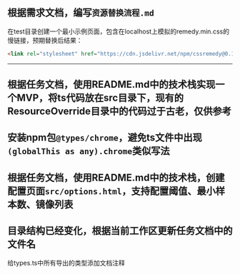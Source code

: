 根据需求文档，编写`资源替换流程.md`
---
在test目录创建一个最小示例页面，包含在localhost上模拟的remedy.min.css的慢链接，预期替换后结果：
```html
<link rel="stylesheet" href="https://cdn.jsdelivr.net/npm/cssremedy@0.1.0-beta.2/css/remedy.min.css" integrity="sha256-Dw1XyODgJ9BsZZHV8/XIpkI3Bl+hcUxKsd8/JPh7zeU=" crossorigin="anonymous">
```
---
根据任务文档，使用README.md中的技术栈实现一个MVP，将ts代码放在src目录下，现有的ResourceOverride目录中的代码过于古老，仅供参考
---
安装npm包`@types/chrome`，避免ts文件中出现`(globalThis as any).chrome`类似写法
---
根据任务文档，使用README.md中的技术栈，创建配置页面`src/options.html`，支持配置阈值、最小样本数、镜像列表
---
目录结构已经变化，根据当前工作区更新任务文档中的文件名
---
给types.ts中所有导出的类型添加文档注释